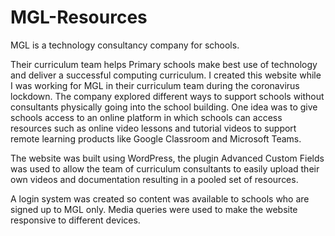 # MGL-Resources

MGL is a technology consultancy company for schools.

Their curriculum team helps Primary schools make best use of technology and deliver a successful computing curriculum.
I created this website while I was working for MGL in their curriculum team during the coronavirus lockdown. The company explored different ways to support schools without consultants physically going into the school building. One idea was to give schools access to an online platform in which schools can access resources such as online video lessons and tutorial videos to support remote learning products like Google Classroom and Microsoft Teams.

The website was built using WordPress, the plugin Advanced Custom Fields was used to allow the team of curriculum consultants to easily upload their own videos and documentation resulting in a pooled set of resources.

A login system was created so content was available to schools who are signed up to MGL only.
Media queries were used to make the website responsive to different devices.
